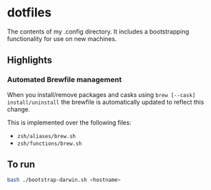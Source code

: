 # dotfiles

The contents of my .config directory.
It includes a bootstrapping functionality for use on new machines. 

## Highlights

### Automated Brewfile management
When you install/remove packages and casks using `brew [--cask] install/uninstall` the brewfile is automatically updated to reflect this change.


This is implemented over the following files:
- `zsh/aliases/brew.sh`
- `zsh/functions/brew.sh`

## To run

```bash
bash ./bootstrap-darwin.sh <hostname>
```
